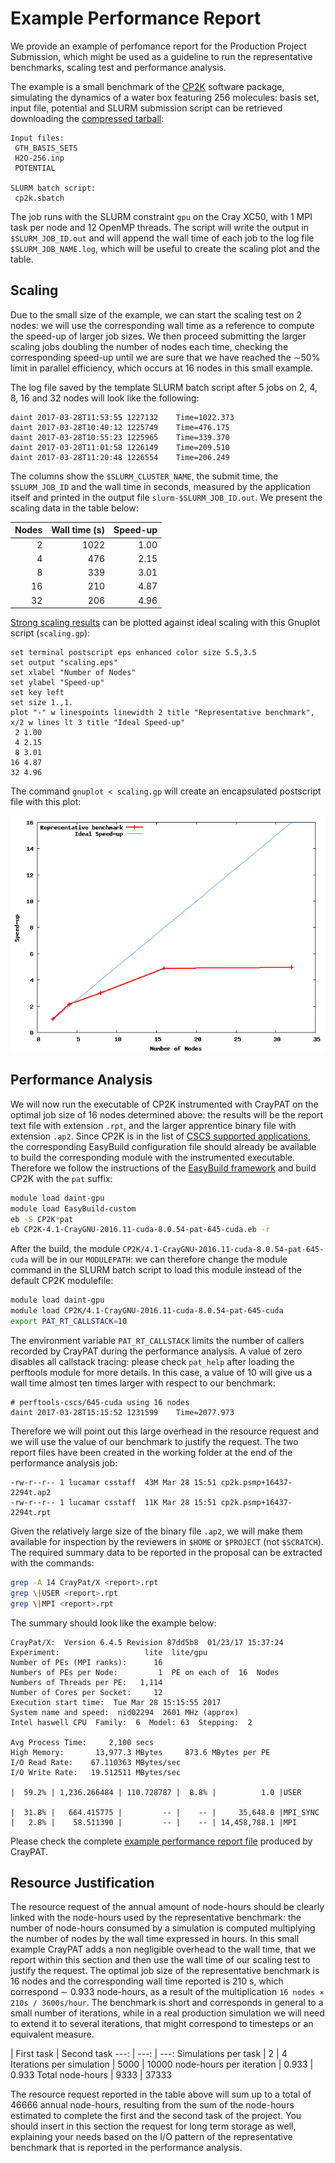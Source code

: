 # Example Performance Report

We provide an example of perfomance report for the Production Project Submission, 
which might be used as a guideline to run the representative benchmarks, scaling test and performance analysis.

The example is a small benchmark of the [CP2K](www.cp2k.org) software package, simulating the dynamics of a 
water box featuring 256 molecules: basis set, input file, potential and SLURM submission script 
can be retrieved downloading the [compressed tarball](benchmark.tar.gz):
```text
Input files:
 GTH_BASIS_SETS
 H2O-256.inp
 POTENTIAL

SLURM batch script:
 cp2k.sbatch
```

The job runs with the SLURM constraint `gpu` on the Cray XC50, with 1 MPI task per node and 12 OpenMP threads. 
The script will write the output in `$SLURM_JOB_ID.out` and will append the wall time of each job
to the log file `$SLURM_JOB_NAME.log`, which will be useful to create the scaling plot and the table.

## Scaling

Due to the small size of the example, we can start the scaling test on 2 nodes: we will use the corresponding 
wall time as a reference to compute the speed-up of larger job sizes. 
We then proceed submitting the larger scaling jobs doubling the number of nodes each time, checking the corresponding speed-up 
until we are sure that we have reached the ∼50% limit in parallel efficiency, which occurs at 16 nodes in this small example.

The log file saved by the template SLURM batch script after 5 jobs on 2, 4, 8, 16 and 32 nodes will look like the following:
```text
daint 2017-03-28T11:53:55 1227132 	 Time=1022.373
daint 2017-03-28T10:40:12 1225749 	 Time=476.175
daint 2017-03-28T10:55:23 1225965 	 Time=339.370
daint 2017-03-28T11:01:58 1226149 	 Time=209.510
daint 2017-03-28T11:20:48 1226554 	 Time=206.249
```
The columns show the `$SLURM_CLUSTER_NAME`, the submit time, the `$SLURM_JOB_ID` and the wall time in seconds, measured 
by the application itself and printed in the output file `slurm-$SLURM_JOB_ID.out`. We present the scaling data in the table below:

Nodes | Wall time (s) | Speed-up
 ---: | ---: | ---:
    2 | 1022 | 1.00
    4 |  476 | 2.15
    8 |  339 | 3.01
   16 |  210 | 4.87
   32 |  206 | 4.96

[Strong scaling results](scaling.pdf) can be plotted against ideal scaling with this Gnuplot script (`scaling.gp`):
```gnuplot
set terminal postscript eps enhanced color size 5.5,3.5
set output "scaling.eps"
set xlabel "Number of Nodes"
set ylabel "Speed-up"
set key left
set size 1.,1.
plot "-" w linespoints linewidth 2 title "Representative benchmark", x/2 w lines lt 3 title "Ideal Speed-up"
 2 1.00 
 4 2.15
 8 3.01
16 4.87 
32 4.96
```
The command `gnuplot < scaling.gp` will create an encapsulated postscript file with this plot:

![Strong scaling plot](scaling.png)

## Performance Analysis

We will now run the executable of CP2K instrumented with CrayPAT on the optimal job size of 16 nodes determined above: the results will be the report text file with extension `.rpt`, and the larger apprentice binary file with extension `.ap2`.
Since CP2K is in the list of [CSCS supported applications](/scientific_computing/supported_applications), the corresponding EasyBuild configuration file should already be available to build the corresponding module with the instrumented executable.
Therefore we follow the instructions of the [EasyBuild framework](/scientific_computing/code_compilation/easybuild_framework) and build CP2K with the `pat` suffix:
```bash
module load daint-gpu 
module load EasyBuild-custom
eb -S CP2K*pat
eb CP2K-4.1-CrayGNU-2016.11-cuda-8.0.54-pat-645-cuda.eb -r
```
After the build, the module `CP2K/4.1-CrayGNU-2016.11-cuda-8.0.54-pat-645-cuda` will be in our `MODULEPATH`: we can therefore change the module command in the SLURM batch script to load this module instead of the default CP2K modulefile:
```bash
module load daint-gpu
module load CP2K/4.1-CrayGNU-2016.11-cuda-8.0.54-pat-645-cuda
export PAT_RT_CALLSTACK=10
```
The environment variable `PAT_RT_CALLSTACK` limits the number of callers recorded by CrayPAT during the performance analysis. 
A value of zero disables all callstack tracing: please check `pat_help` after loading the perftools module for more details.
In this case, a value of 10 will give us a wall time almost ten times larger with respect to our benchmark:
```text
# perftools-cscs/645-cuda using 16 nodes
daint 2017-03-28T15:15:52 1231599 	 Time=2077.973
```
Therefore we will point out this large overhead in the resource request and we will use the value of our benchmark to justify the request. The two report files have been created in the working folder at the end of the performance analysis job:
```text
-rw-r--r-- 1 lucamar csstaff  43M Mar 28 15:51 cp2k.psmp+16437-2294t.ap2
-rw-r--r-- 1 lucamar csstaff  11K Mar 28 15:51 cp2k.psmp+16437-2294t.rpt
```
Given the relatively large size of the binary file `.ap2`, we will make them available for inspection by the reviewers in `$HOME` or `$PROJECT` (not `$SCRATCH`). The required summary data to be reported in the proposal can be extracted with the commands:
```bash
grep -A 14 CrayPat/X <report>.rpt
grep \|USER <report>.rpt
grep \|MPI <report>.rpt
```
The summary should look like the example below:
```text
CrayPat/X:  Version 6.4.5 Revision 87dd5b8  01/23/17 15:37:24
Experiment:                   lite  lite/gpu     
Number of PEs (MPI ranks):      16
Numbers of PEs per Node:         1  PE on each of  16  Nodes
Numbers of Threads per PE:   1,114
Number of Cores per Socket:     12
Execution start time:  Tue Mar 28 15:15:55 2017
System name and speed:  nid02294  2601 MHz (approx)
Intel haswell CPU  Family:  6  Model: 63  Stepping:  2

Avg Process Time:     2,100 secs             
High Memory:       13,977.3 MBytes     873.6 MBytes per PE
I/O Read Rate:    67.110363 MBytes/sec       
I/O Write Rate:   19.512511 MBytes/sec

|  59.2% | 1,236.266484 | 110.728787 |  8.8% |          1.0 |USER

|  31.8% |   664.415775 |         -- |    -- |     35,648.0 |MPI_SYNC
|   2.8% |    58.511390 |         -- |    -- | 14,458,788.1 |MPI
```
Please check the complete [example performance report file](example_performance_report_file.html) produced by CrayPAT.

## Resource Justification

The resource request of the annual amount of node-hours should be clearly linked with the node-hours used by the representative benchmark: the number of node-hours consumed by a simulation is computed multiplying the number of nodes by the wall time expressed in hours.
In this small example CrayPAT adds a non negligible overhead to the wall time, that we report within this section and then use the wall time of our scaling test to justify the request. The optimal job size of the representative benchmark is 16 nodes and the corresponding wall time reported is 210 s, which correspond ∼ 0.933 node-hours, as a result of the multiplication `16 nodes × 210s / 3600s/hour`. 
The benchmark is short and corresponds in general to a small number of iterations, while in a real production simulation we will need to extend it to several iterations, that might correspond to timesteps or an equivalent measure.

| First task | Second task
                ---: | ---: | ---:
Simulations per task | 2    | 4
Iterations per simulation | 5000 | 10000
node-hours per iteration | 0.933 | 0.933
Total node-hours | 9333 | 37333

The resource request reported in the table above will sum up to a total of 46666 annual node-hours, resulting from the sum of the node-hours estimated to complete the first and the second task of the project.
You should insert in this section the request for long term storage as well, explaining your needs based on the I/O pattern of the representative benchmark that is reported in the performance analysis.
